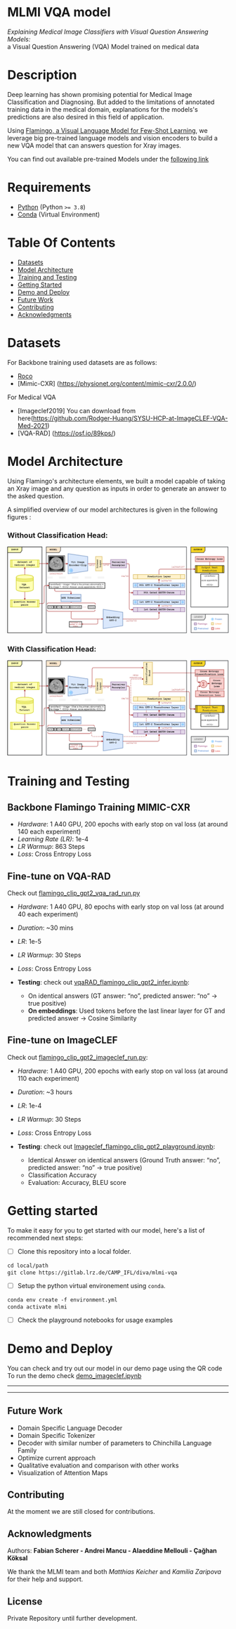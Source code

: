 # MLMI VQA model

*Explaining Medical Image Classifiers with Visual Question Answering Models:*<br>
a Visual Question Answering (VQA) Model trained  on medical data


# Description
Deep learning has shown promising potential for Medical Image Classification and Diagnosing.  But added to the limitations of annotated training data in the medical domain, explanations for the models's predictions are also desired in this field of application.

Using [Flamingo, a Visual Language Model for Few-Shot Learning](https://doi.org/10.48550/ARXIV.2204.14198), we leverage big pre-trained language models and vision encoders to build a new VQA model that can answers question for Xray images.

You can find out available pre-trained Models under the [following link](https://drive.google.com/drive/folders/1WYwDez52QNDBsYQPPh5tsSDyV1hs8eJs?usp=sharing)

# Requirements
- [Python](https://www.python.org/downloads/) (Python `>= 3.8`)
- [Conda](https://docs.conda.io/projects/conda/en/latest/user-guide/install/download.html) (Virtual Environment)

# Table Of Contents
-  [Datasets](#dataset)
-  [Model Architecture](#model-architecture)
-  [Training and Testing](#training-and-testing)
-  [Getting Started](#getting-started)
-  [Demo and Deploy](#demo-and-deploy)
-  [Future Work](#future-work)
-  [Contributing](#contributing)
-  [Acknowledgments](#acknowledgments)

# Datasets
For Backbone training used datasets are as follows:
- [Roco](https://github.com/razorx89/roco-dataset)
- [Mimic-CXR] (https://physionet.org/content/mimic-cxr/2.0.0/)

For Medical VQA
- [Imageclef2019] You can download from here(https://github.com/Rodger-Huang/SYSU-HCP-at-ImageCLEF-VQA-Med-2021)
- [VQA-RAD] (https://osf.io/89kps/)

# Model Architecture
Using Flamingo's architecture elements, we built a model capable of taking an Xray image and any question as inputs in order to generate an answer to the asked question. 
<p> A simplified overview of our model architectures is given in the following figures :

### Without Classification Head:
![image](docs/imgs/model-final-no-class_head.png)

### With Classification Head:
![image](docs/imgs/model-final.png)

# Training and Testing

## Backbone Flamingo Training MIMIC-CXR

- *Hardware*: 1 A40 GPU, 200 epochs with early stop on val loss (at around 140 each experiment)
- *Learning Rate (LR)*: 1e-4
- *LR Warmup*: 863 Steps
- *Loss*: Cross Entropy Loss 

## Fine-tune on VQA-RAD
Check out [flamingo_clip_gpt2_vqa_rad_run.py](https://gitlab.lrz.de/CAMP_IFL/diva/mlmi-vqa/-/blob/main/notebooks/flamingo_clip_gpt2_vqa_rad_run.py)

- *Hardware*: 1 A40 GPU, 80 epochs with early stop on val loss (at around 40 each experiment)
- *Duration*: ~30 mins
- *LR*: 1e-5
- *LR Warmup*: 30 Steps
- *Loss*: Cross Entropy Loss 

- **Testing**: 
check out [vqaRAD_flamingo_clip_gpt2_infer.ipynb](https://gitlab.lrz.de/CAMP_IFL/diva/mlmi-vqa/-/blob/main/notebooks/playground/vqaRAD_flamingo_clip_gpt2_infer.ipynb): 
    -   On identical answers (GT answer: “no”, predicted answer: “no” -> true positive)
    -   **On embeddings**: Used tokens before the last linear layer for GT and predicted answer &rarr; Cosine Similarity

## Fine-tune on ImageCLEF 
Check out [flamingo_clip_gpt2_imageclef_run.py](https://gitlab.lrz.de/CAMP_IFL/diva/mlmi-vqa/-/blob/main/notebooks/flamingo_clip_gpt2_imageclef_run.py):

- *Hardware*: 1 A40 GPU, 200 epochs with early stop on val loss (at around 110 each experiment)
- *Duration*: ~3 hours
- *LR*: 1e-4
- *LR Warmup*: 30 Steps
- *Loss*: Cross Entropy Loss 

- **Testing**: 
check out [Imageclef_flamingo_clip_gpt2_playground.ipynb](https://gitlab.lrz.de/CAMP_IFL/diva/mlmi-vqa/-/blob/main/notebooks/imageclef_flamingo_clip_gpt2_playground.ipynb):
    - Identical Answer on identical answers (Ground Truth answer: “no”, predicted answer: “no” -> true positive)
    - Classification Accuracy
    - Evaluation: Accuracy, BLEU score






# Getting started

To make it easy for you to get started with our model, here's a list of recommended next steps:

- [ ] Clone this repository into a local folder.
```
cd local/path
git clone https://gitlab.lrz.de/CAMP_IFL/diva/mlmi-vqa
```
- [ ] Setup the python virtual environement using `conda`.

```
conda env create -f environment.yml
conda activate mlmi
```
- [ ] Check the playground notebooks for usage examples


# Demo and Deploy

You can check and try out our model in our demo page using the QR code
To run the demo check [demo_imageclef.ipynb](https://gitlab.lrz.de/CAMP_IFL/diva/mlmi-vqa/-/blob/main/notebooks/demo_imageclef.ipynb)



***
***

## Future Work
-   Domain Specific Language Decoder
-   Domain Specific Tokenizer
-   Decoder with similar number of parameters to Chinchilla Language Family
-   Optimize current approach
-   Qualitative evaluation and comparison with other works 
-   Visualization of Attention Maps



## Contributing
At the moment we are still closed for contributions.


## Acknowledgments

Authors: **Fabian Scherer - Andrei Mancu - Alaeddine Mellouli - Çağhan Köksal**

We thank the MLMI team and both *Matthias Keicher* and *Kamilia Zaripova* for their help and support.

## License
Private Repository until further development.

